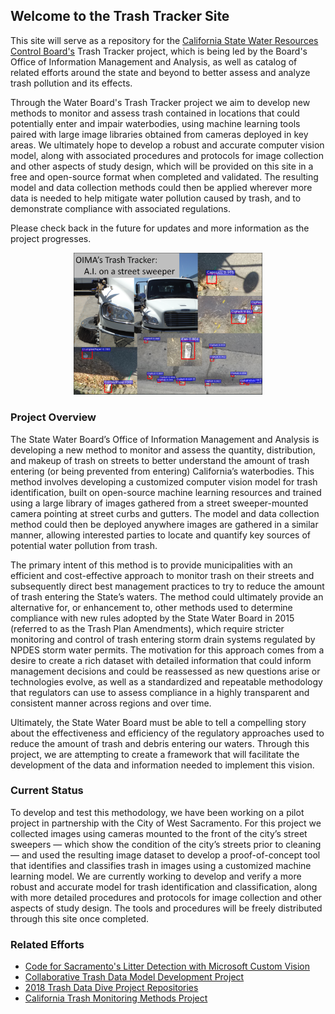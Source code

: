 ## Welcome to the Trash Tracker Site
This site will serve as a repository for the [California State Water Resources Control Board's](https://www.waterboards.ca.gov/ "Water Board Homepage") Trash Tracker project, which is being led by the Board's Office of Information Management and Analysis, as well as catalog of related efforts around the state and beyond to better assess and analyze trash pollution and its effects. 

Through the Water Board's Trash Tracker project we aim to develop new methods to monitor and assess trash contained in locations that could potentially enter and impair waterbodies, using machine learning tools paired with large image libraries obtained from cameras deployed in key areas. We ultimately hope to develop a robust and accurate computer vision model, along with associated procedures and protocols for image collection and other aspects of study design, which will be provided on this site in a free and open-source format when completed and validated. The resulting model and data collection methods could then be applied wherever more data is needed to help mitigate water pollution caused by trash, and to demonstrate compliance with associated regulations.

Please check back in the future for updates and more information as the project progresses.

<p align="center">
	<img src="https://github.com/CAWaterBoardDataCenter/Trash-Tracker/blob/master/Misc/TrashTrackerMontage.png" width="60%" height="60%">
</p>

### Project Overview
The State Water Board’s Office of Information Management and Analysis is developing a new method to monitor and assess the quantity, distribution, and makeup of trash on streets to better understand the amount of trash entering (or being prevented from entering) California’s waterbodies. This method involves developing a customized computer vision model for trash identification, built on open-source machine learning resources and trained using a large library of images gathered from a street sweeper-mounted camera pointing at street curbs and gutters. The model and data collection method could then be deployed anywhere images are gathered in a similar manner, allowing interested parties to locate and quantify key sources of potential water pollution from trash.

The primary intent of this method is to provide municipalities with an efficient and cost-effective approach to monitor trash on their streets and subsequently direct best management practices to try to reduce the amount of trash entering the State’s waters. The method could ultimately provide an alternative for, or enhancement to, other methods used to determine compliance with new rules adopted by the State Water Board in 2015 (referred to as the Trash Plan Amendments), which require stricter monitoring and control of trash entering storm drain systems regulated by NPDES storm water permits. The motivation for this approach comes from a desire to create a rich dataset with detailed information that could inform management decisions and could be reassessed as new questions arise or technologies evolve, as well as a standardized and repeatable methodology that regulators can use to assess compliance in a highly transparent and consistent manner across regions and over time. 

Ultimately, the State Water Board must be able to tell a compelling story about the effectiveness and efficiency of the regulatory approaches used to reduce the amount of trash and debris entering our waters. Through this project, we are attempting to create a framework that will facilitate the development of the data and information needed to implement this vision. 

### Current Status
To develop and test this methodology, we have been working on a pilot project in partnership with the City of West Sacramento. For this project we collected images using cameras mounted to the front of the city’s street sweepers — which show the condition of the city’s streets prior to cleaning — and used the resulting image dataset to develop a proof-of-concept tool that identifies and classifies trash in images using a customized machine learning model. We are currently working to develop and verify a more robust and accurate model for trash identification and classification, along with more detailed procedures and protocols for image collection and other aspects of study design. The tools and procedures will be freely distributed through this site once completed. 

### Related Efforts
- [Code for Sacramento's Litter Detection with Microsoft Custom Vision](https://github.com/walteryu/code4sac/tree/master/custom-vision)
- [Collaborative Trash Data Model Development Project](https://github.com/CAWaterBoardDataCenter/TrashDataModel)
- [2018 Trash Data Dive Project Repositories](https://github.com/SCCWRP/2018TrashDataDive)
- [California Trash Monitoring Methods Project](https://sites.google.com/sfei.org/trash/)